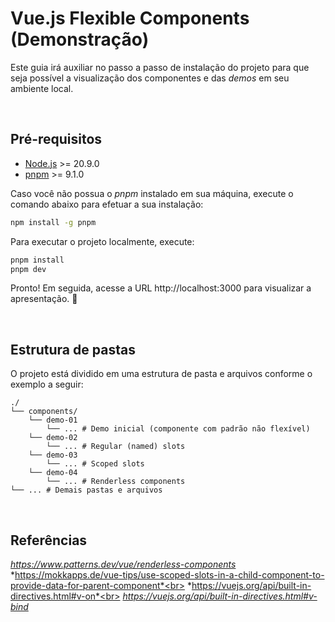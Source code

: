 # Vue.js Flexible Components (Demonstração)

Este guia irá auxiliar no passo a passo de instalação do projeto para que seja possível a visualização dos componentes e das *demos* em seu ambiente local.

<br>

## Pré-requisitos

* [Node.js](https://nodejs.org/en) >= 20.9.0
* [pnpm](https://pnpm.io/) >= 9.1.0

Caso você não possua o *pnpm* instalado em sua máquina, execute o comando abaixo para efetuar a sua instalação:

```bash
npm install -g pnpm
```

Para executar o projeto localmente, execute:

```bash
pnpm install
pnpm dev
```

Pronto! Em seguida, acesse a URL http://localhost:3000 para visualizar a apresentação. :rocket:

<br>

## Estrutura de pastas

O projeto está dividido em uma estrutura de pasta e arquivos conforme o exemplo a seguir:

```
./
└── components/
    └── demo-01
        └── ... # Demo inicial (componente com padrão não flexível)
    └── demo-02
        └── ... # Regular (named) slots
    └── demo-03
        └── ... # Scoped slots
    └── demo-04
        └── ... # Renderless components
└── ... # Demais pastas e arquivos
```

<br>

## Referências

*https://www.patterns.dev/vue/renderless-components* <br>
*https://mokkapps.de/vue-tips/use-scoped-slots-in-a-child-component-to-provide-data-for-parent-component*<br>
*https://vuejs.org/api/built-in-directives.html#v-on*<br>
*https://vuejs.org/api/built-in-directives.html#v-bind*